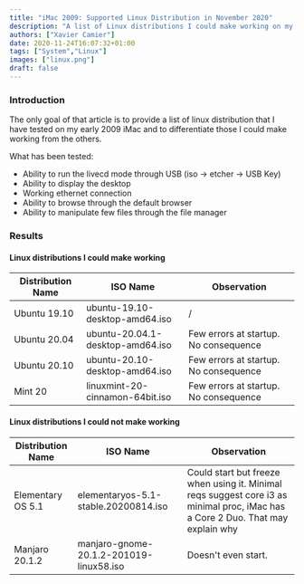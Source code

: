 ```yaml
---
title: "iMac 2009: Supported Linux Distribution in November 2020"
description: "A list of Linux distributions I could make working on my iMac early 2009"
authors: ["Xavier Camier"]
date: 2020-11-24T16:07:32+01:00
tags: ["System","Linux"]
images: ["linux.png"]
draft: false
---
```


### Introduction

The only goal of that article is to provide a list of linux distribution that I have tested on my early 2009 iMac and to differentiate those I could make working from the others. 

What has been tested:
- Ability to run the livecd mode through USB (iso -> etcher -> USB Key)
- Ability to display the desktop
- Working ethernet connection
- Ability to browse through the default browser
- Ability to manipulate few files through the file manager


### Results

#### Linux distributions I could make working

| Distribution Name | ISO Name                          | Observation                                  |
| ----------------- |-----------------------------------| ---------------------------------------------|
| Ubuntu 19.10      | ubuntu-19.10-desktop-amd64.iso    | /                                            |
| Ubuntu 20.04      | ubuntu-20.04.1-desktop-amd64.iso  | Few errors at startup. No consequence        |
| Ubuntu 20.10      | ubuntu-20.10-desktop-amd64.iso    | Few errors at startup. No consequence        |
| Mint 20           | linuxmint-20-cinnamon-64bit.iso   | Few errors at startup. No consequence        |


#### Linux distributions I could not make working

| Distribution Name | ISO Name                                | Observation                                  |
| ----------------- |-----------------------------------------| ---------------------------------------------|
| Elementary OS 5.1 | elementaryos-5.1-stable.20200814.iso    | Could start but freeze when using it. Minimal reqs suggest core i3 as minimal proc, iMac has a Core 2 Duo. That may explain why                                 |
| Manjaro 20.1.2    | manjaro-gnome-20.1.2-201019-linux58.iso | Doesn't even start.                          |
